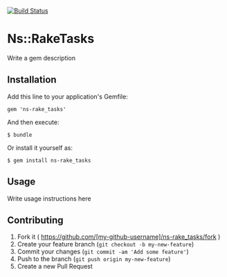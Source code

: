 [![Build Status](https://travis-ci.org/u2i/ns-rake_tasks.svg?branch=master)](https://travis-ci.org/u2i/ns-rake_tasks)

# Ns::RakeTasks

Write a gem description

## Installation

Add this line to your application's Gemfile:

    gem 'ns-rake_tasks'

And then execute:

    $ bundle

Or install it yourself as:

    $ gem install ns-rake_tasks

## Usage

Write usage instructions here

## Contributing

1. Fork it ( https://github.com/[my-github-username]/ns-rake_tasks/fork )
2. Create your feature branch (`git checkout -b my-new-feature`)
3. Commit your changes (`git commit -am 'Add some feature'`)
4. Push to the branch (`git push origin my-new-feature`)
5. Create a new Pull Request

